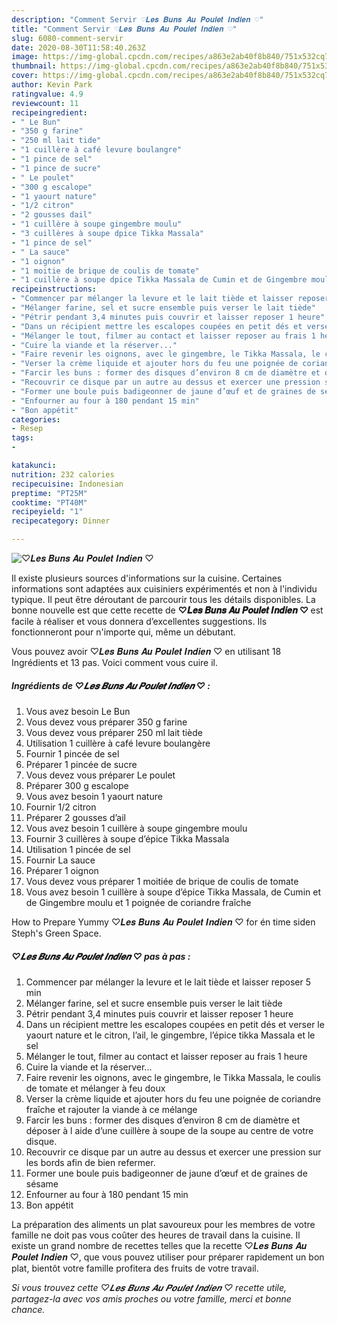 ```yaml
---
description: "Comment Servir ♡︎𝑳𝒆𝒔 𝑩𝒖𝒏𝒔 𝑨𝒖 𝑷𝒐𝒖𝒍𝒆𝒕 𝑰𝒏𝒅𝒊𝒆𝒏 ♡︎"
title: "Comment Servir ♡︎𝑳𝒆𝒔 𝑩𝒖𝒏𝒔 𝑨𝒖 𝑷𝒐𝒖𝒍𝒆𝒕 𝑰𝒏𝒅𝒊𝒆𝒏 ♡︎"
slug: 6080-comment-servir
date: 2020-08-30T11:58:40.263Z
image: https://img-global.cpcdn.com/recipes/a863e2ab40f8b840/751x532cq70/♡︎𝑳𝒆𝒔-𝑩𝒖𝒏𝒔-𝑨𝒖-𝑷𝒐𝒖𝒍𝒆𝒕-𝑰𝒏𝒅𝒊𝒆𝒏-♡︎-photo-principale-de-la-recette.jpg
thumbnail: https://img-global.cpcdn.com/recipes/a863e2ab40f8b840/751x532cq70/♡︎𝑳𝒆𝒔-𝑩𝒖𝒏𝒔-𝑨𝒖-𝑷𝒐𝒖𝒍𝒆𝒕-𝑰𝒏𝒅𝒊𝒆𝒏-♡︎-photo-principale-de-la-recette.jpg
cover: https://img-global.cpcdn.com/recipes/a863e2ab40f8b840/751x532cq70/♡︎𝑳𝒆𝒔-𝑩𝒖𝒏𝒔-𝑨𝒖-𝑷𝒐𝒖𝒍𝒆𝒕-𝑰𝒏𝒅𝒊𝒆𝒏-♡︎-photo-principale-de-la-recette.jpg
author: Kevin Park
ratingvalue: 4.9
reviewcount: 11
recipeingredient:
- " Le Bun"
- "350 g farine"
- "250 ml lait tide"
- "1 cuillère à café levure boulangre"
- "1 pince de sel"
- "1 pince de sucre"
- " Le poulet"
- "300 g escalope"
- "1 yaourt nature"
- "1/2 citron"
- "2 gousses dail"
- "1 cuillère à soupe gingembre moulu"
- "3 cuillères à soupe dpice Tikka Massala"
- "1 pince de sel"
- " La sauce"
- "1 oignon"
- "1 moitie de brique de coulis de tomate"
- "1 cuillère à soupe dpice Tikka Massala de Cumin et de Gingembre moulu et 1 poigne de coriandre frache"
recipeinstructions:
- "Commencer par mélanger la levure et le lait tiède et laisser reposer 5 min"
- "Mélanger farine, sel et sucre ensemble puis verser le lait tiède"
- "Pétrir pendant 3,4 minutes puis couvrir et laisser reposer 1 heure"
- "Dans un récipient mettre les escalopes coupées en petit dés et verser le yaourt nature et le citron, l’ail, le gingembre, l’épice tikka Massala et le sel"
- "Mélanger le tout, filmer au contact et laisser reposer au frais 1 heure"
- "Cuire la viande et la réserver..."
- "Faire revenir les oignons, avec le gingembre, le Tikka Massala, le coulis de tomate et mélanger à feu doux"
- "Verser la crème liquide et ajouter hors du feu une poignée de coriandre fraîche et rajouter la viande à ce mélange"
- "Farcir les buns : former des disques d’environ 8 cm de diamètre et déposer à l aide d’une cuillère à soupe de la soupe au centre de votre disque."
- "Recouvrir ce disque par un autre au dessus et exercer une pression sur les bords afin de bien refermer."
- "Former une boule puis badigeonner de jaune d’œuf et de graines de sésame"
- "Enfourner au four à 180 pendant 15 min"
- "Bon appétit"
categories:
- Resep
tags:
- 

katakunci:  
nutrition: 232 calories
recipecuisine: Indonesian
preptime: "PT25M"
cooktime: "PT40M"
recipeyield: "1"
recipecategory: Dinner

---
```



![♡︎𝑳𝒆𝒔 𝑩𝒖𝒏𝒔 𝑨𝒖 𝑷𝒐𝒖𝒍𝒆𝒕 𝑰𝒏𝒅𝒊𝒆𝒏 ♡︎](https://img-global.cpcdn.com/recipes/a863e2ab40f8b840/751x532cq70/♡︎𝑳𝒆𝒔-𝑩𝒖𝒏𝒔-𝑨𝒖-𝑷𝒐𝒖𝒍𝒆𝒕-𝑰𝒏𝒅𝒊𝒆𝒏-♡︎-photo-principale-de-la-recette.jpg)

Il existe plusieurs sources d'informations sur la cuisine. Certaines informations sont adaptées aux cuisiniers expérimentés et non à l'individu typique. Il peut être déroutant de parcourir tous les détails disponibles. La bonne nouvelle est que cette recette de <strong> ♡︎𝑳𝒆𝒔 𝑩𝒖𝒏𝒔 𝑨𝒖 𝑷𝒐𝒖𝒍𝒆𝒕 𝑰𝒏𝒅𝒊𝒆𝒏 ♡︎ </strong> est facile à réaliser et vous donnera d’excellentes suggestions. Ils fonctionneront pour n'importe qui, même un débutant.

<!--inarticleads1-->

Vous pouvez avoir ♡︎𝑳𝒆𝒔 𝑩𝒖𝒏𝒔 𝑨𝒖 𝑷𝒐𝒖𝒍𝒆𝒕 𝑰𝒏𝒅𝒊𝒆𝒏 ♡︎ en utilisant 18 Ingrédients et 13 pas. Voici comment vous cuire il.

##### Ingrédients de ♡︎𝑳𝒆𝒔 𝑩𝒖𝒏𝒔 𝑨𝒖 𝑷𝒐𝒖𝒍𝒆𝒕 𝑰𝒏𝒅𝒊𝒆𝒏 ♡︎ :

1. Vous avez besoin  Le Bun
1. Vous devez vous préparer 350 g farine
1. Vous devez vous préparer 250 ml lait tiède
1. Utilisation 1 cuillère à café levure boulangère
1. Fournir 1 pincée de sel
1. Préparer 1 pincée de sucre
1. Vous devez vous préparer  Le poulet
1. Préparer 300 g escalope
1. Vous avez besoin 1 yaourt nature
1. Fournir 1/2 citron
1. Préparer 2 gousses d’ail
1. Vous avez besoin 1 cuillère à soupe gingembre moulu
1. Fournir 3 cuillères à soupe d’épice Tikka Massala
1. Utilisation 1 pincée de sel
1. Fournir  La sauce
1. Préparer 1 oignon
1. Vous devez vous préparer 1 moitiée de brique de coulis de tomate
1. Vous avez besoin 1 cuillère à soupe d’épice Tikka Massala, de Cumin et de Gingembre moulu et 1 poignée de coriandre fraîche


How to Prepare Yummy ♡︎𝑳𝒆𝒔 𝑩𝒖𝒏𝒔 𝑨𝒖 𝑷𝒐𝒖𝒍𝒆𝒕 𝑰𝒏𝒅𝒊𝒆𝒏 ♡︎ for én time siden Steph&#39;s Green Space. 

<!--inarticleads2-->

##### ♡︎𝑳𝒆𝒔 𝑩𝒖𝒏𝒔 𝑨𝒖 𝑷𝒐𝒖𝒍𝒆𝒕 𝑰𝒏𝒅𝒊𝒆𝒏 ♡︎ pas à pas :

1. Commencer par mélanger la levure et le lait tiède et laisser reposer 5 min
1. Mélanger farine, sel et sucre ensemble puis verser le lait tiède
1. Pétrir pendant 3,4 minutes puis couvrir et laisser reposer 1 heure
1. Dans un récipient mettre les escalopes coupées en petit dés et verser le yaourt nature et le citron, l’ail, le gingembre, l’épice tikka Massala et le sel
1. Mélanger le tout, filmer au contact et laisser reposer au frais 1 heure
1. Cuire la viande et la réserver...
1. Faire revenir les oignons, avec le gingembre, le Tikka Massala, le coulis de tomate et mélanger à feu doux
1. Verser la crème liquide et ajouter hors du feu une poignée de coriandre fraîche et rajouter la viande à ce mélange
1. Farcir les buns : former des disques d’environ 8 cm de diamètre et déposer à l aide d’une cuillère à soupe de la soupe au centre de votre disque.
1. Recouvrir ce disque par un autre au dessus et exercer une pression sur les bords afin de bien refermer.
1. Former une boule puis badigeonner de jaune d’œuf et de graines de sésame
1. Enfourner au four à 180 pendant 15 min
1. Bon appétit




<!--inarticleads1-->

<p>
La préparation des aliments un plat savoureux pour les membres de votre famille ne doit pas vous coûter des heures de travail dans la cuisine. Il existe un grand nombre de recettes telles que la recette ♡︎𝑳𝒆𝒔 𝑩𝒖𝒏𝒔 𝑨𝒖 𝑷𝒐𝒖𝒍𝒆𝒕 𝑰𝒏𝒅𝒊𝒆𝒏 ♡︎, que vous pouvez utiliser pour préparer rapidement un bon plat, bientôt votre famille profitera des fruits de votre travail.
</p>

<p>
<i>Si vous trouvez cette ♡︎𝑳𝒆𝒔 𝑩𝒖𝒏𝒔 𝑨𝒖 𝑷𝒐𝒖𝒍𝒆𝒕 𝑰𝒏𝒅𝒊𝒆𝒏 ♡︎ recette utile, partagez-la avec vos amis proches ou votre famille, merci et bonne chance.</i>
</p>
